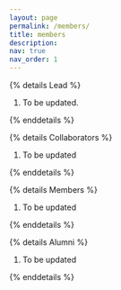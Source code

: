 ```yaml
---
layout: page
permalink: /members/
title: members
description:
nav: true
nav_order: 1
---
```



{% details Lead %}

<ol class=space_list>

  <li> To be updated. </li>

</ol>
{% enddetails %}

{% details Collaborators %}

<ol class=space_list>
    <li> To be updated </li>
</ol>
{% enddetails %}

{% details Members %}
<ol class=space_list>
    <li> To be updated </li>
</ol>
{% enddetails %}

{% details Alumni %}
<ol class=space_list>
    <li> To be updated </li>
</ol>
{% enddetails %}

